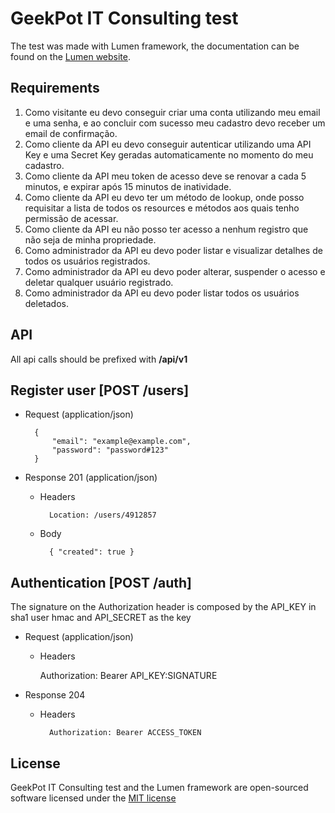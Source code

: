 # GeekPot IT Consulting test

The test was made with Lumen framework, the documentation can be found on the [Lumen website](http://lumen.laravel.com/docs).

## Requirements

1. Como visitante eu devo conseguir criar uma conta utilizando meu email e uma senha, e ao concluir com sucesso meu cadastro devo receber um email de confirmação. 
2. Como cliente da API eu devo conseguir autenticar utilizando uma API Key e uma Secret Key geradas automaticamente no momento do meu cadastro. 
3. Como cliente da API meu token de acesso deve se renovar a cada 5 minutos, e expirar após 15 minutos de inatividade. 
4. Como cliente da API eu devo ter um método de lookup, onde posso requisitar a lista de todos os resources e métodos aos quais tenho permissão de acessar. 
5. Como cliente da API eu não posso ter acesso a nenhum registro que não seja de minha propriedade. 
6. Como administrador da API eu devo poder listar e visualizar detalhes de todos os usuários registrados. 
7. Como administrador da API eu devo poder alterar, suspender o acesso e deletar qualquer usuário registrado. 
8. Como administrador da API eu devo poder listar todos os usuários deletados.
 
## API

All api calls should be prefixed with **/api/v1**

## Register user [POST /users]
+ Request (application/json)

        { 
            "email": "example@example.com",
            "password": "password#123"
        }

+ Response 201 (application/json)
    
    + Headers
    
            Location: /users/4912857
    
    + Body
    
            { "created": true }

## Authentication [POST /auth]

The signature on the Authorization header is composed by the API_KEY in sha1 user hmac and API_SECRET as the key

+ Request (application/json)
    + Headers
        
        Authorization: Bearer API_KEY:SIGNATURE

+ Response 204
    
    + Headers
    
            Authorization: Bearer ACCESS_TOKEN
    
                          
## License

GeekPot IT Consulting test and the Lumen framework are open-sourced software licensed under the [MIT license](http://opensource.org/licenses/MIT)

